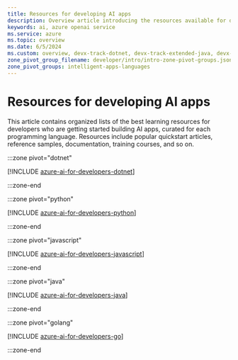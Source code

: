 ```yaml
---
title: Resources for developing AI apps
description: Overview article introducing the resources available for developers who are getting started building AI apps.
keywords: ai, azure openai service
ms.service: azure
ms.topic: overview
ms.date: 6/5/2024
ms.custom: overview, devx-track-dotnet, devx-track-extended-java, devx-track-go, devx-track-js, devx-track-python
zone_pivot_group_filename: developer/intro/intro-zone-pivot-groups.json
zone_pivot_groups: intelligent-apps-languages
---
```


# Resources for developing AI apps

This article contains organized lists of the best learning resources for developers who are getting started building AI apps, curated for each programming language. Resources include popular quickstart articles, reference samples, documentation, training courses, and so on.

:::zone pivot="dotnet"

[!INCLUDE [azure-ai-for-developers-dotnet](./includes/azure-ai-for-developers-dotnet.md)]

:::zone-end

:::zone pivot="python"

[!INCLUDE [azure-ai-for-developers-python](./includes/azure-ai-for-developers-python.md)]

:::zone-end

:::zone pivot="javascript"

[!INCLUDE [azure-ai-for-developers-javascript](./includes/azure-ai-for-developers-javascript.md)]

:::zone-end

:::zone pivot="java"

[!INCLUDE [azure-ai-for-developers-java](./includes/azure-ai-for-developers-java.md)]

:::zone-end

:::zone pivot="golang"

[!INCLUDE [azure-ai-for-developers-go](./includes/azure-ai-for-developers-go.md)]

:::zone-end
